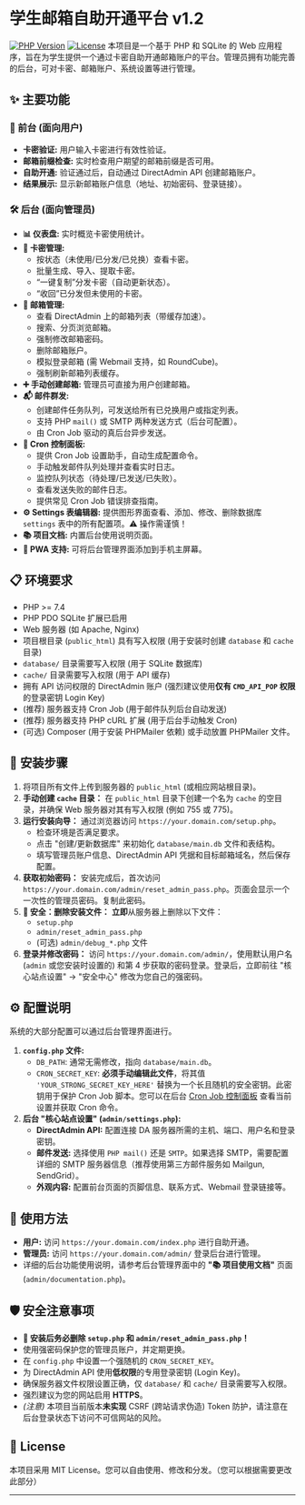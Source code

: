 # 学生邮箱自助开通平台 v1.2

[![PHP Version](https://img.shields.io/badge/php-%3E%3D7.4-8892BF.svg)](https://php.net/)
[![License](https://img.shields.io/badge/license-MIT-blue.svg)](LICENSE) 本项目是一个基于 PHP 和 SQLite 的 Web 应用程序，旨在为学生提供一个通过卡密自助开通邮箱账户的平台。管理员拥有功能完善的后台，可对卡密、邮箱账户、系统设置等进行管理。

## ✨ 主要功能

### 👤 前台 (面向用户)

* **卡密验证:** 用户输入卡密进行有效性验证。
* **邮箱前缀检查:** 实时检查用户期望的邮箱前缀是否可用。
* **自助开通:** 验证通过后，自动通过 DirectAdmin API 创建邮箱账户。
* **结果展示:** 显示新邮箱账户信息（地址、初始密码、登录链接）。

### 🛠️ 后台 (面向管理员)

* **📊 仪表盘:** 实时概览卡密使用统计。
* **🔑 卡密管理:**
    * 按状态（未使用/已分发/已兑换）查看卡密。
    * 批量生成、导入、提取卡密。
    * “一键复制”分发卡密（自动更新状态）。
    * “收回”已分发但未使用的卡密。
* **📧 邮箱管理:**
    * 查看 DirectAdmin 上的邮箱列表（带缓存加速）。
    * 搜索、分页浏览邮箱。
    * 强制修改邮箱密码。
    * 删除邮箱账户。
    * 模拟登录邮箱 (需 Webmail 支持，如 RoundCube)。
    * 强制刷新邮箱列表缓存。
* **➕ 手动创建邮箱:** 管理员可直接为用户创建邮箱。
* **📬 邮件群发:**
    * 创建邮件任务队列，可发送给所有已兑换用户或指定列表。
    * 支持 PHP `mail()` 或 SMTP 两种发送方式（后台可配置）。
    * 由 Cron Job 驱动的真后台异步发送。
* **🤖 Cron 控制面板:**
    * 提供 Cron Job 设置助手，自动生成配置命令。
    * 手动触发邮件队列处理并查看实时日志。
    * 监控队列状态（待处理/已发送/已失败）。
    * 查看发送失败的邮件日志。
    * 提供常见 Cron Job 错误排查指南。
* **⚙️ Settings 表编辑器:** 提供图形界面查看、添加、修改、删除数据库 `settings` 表中的所有配置项。⚠️ 操作需谨慎！
* **📚 项目文档:** 内置后台使用说明页面。
* **📱 PWA 支持:** 可将后台管理界面添加到手机主屏幕。

## 📋 环境要求

* PHP >= 7.4
* PHP PDO SQLite 扩展已启用
* Web 服务器 (如 Apache, Nginx)
* 项目根目录 (`public_html`) 具有写入权限 (用于安装时创建 `database` 和 `cache` 目录)
* `database/` 目录需要写入权限 (用于 SQLite 数据库)
* `cache/` 目录需要写入权限 (用于 API 缓存)
* 拥有 API 访问权限的 DirectAdmin 账户 (强烈建议使用**仅有 `CMD_API_POP` 权限**的登录密钥 Login Key)
* (推荐) 服务器支持 Cron Job (用于邮件队列后台自动发送)
* (推荐) 服务器支持 PHP cURL 扩展 (用于后台手动触发 Cron)
* (可选) Composer (用于安装 PHPMailer 依赖) 或手动放置 PHPMailer 文件。

## 🚀 安装步骤

1.  将项目所有文件上传到服务器的 `public_html` (或相应网站根目录)。
2.  **手动创建 `cache` 目录：** 在 `public_html` 目录下创建一个名为 `cache` 的空目录，并确保 Web 服务器对其有写入权限 (例如 755 或 775)。
3.  **运行安装向导：** 通过浏览器访问 `https://your.domain.com/setup.php`。
    * 检查环境是否满足要求。
    * 点击 "创建/更新数据库" 来初始化 `database/main.db` 文件和表结构。
    * 填写管理员账户信息、DirectAdmin API 凭据和目标邮箱域名，然后保存配置。
4.  **获取初始密码：** 安装完成后，首次访问 `https://your.domain.com/admin/reset_admin_pass.php`。页面会显示一个一次性的管理员密码。复制此密码。
5.  **🚨 安全：删除安装文件：** **立即**从服务器上删除以下文件：
    * `setup.php`
    * `admin/reset_admin_pass.php`
    * (可选) `admin/debug_*.php` 文件
6.  **登录并修改密码：** 访问 `https://your.domain.com/admin/`，使用默认用户名 (`admin` 或您安装时设置的) 和第 4 步获取的密码登录。登录后，立即前往 "核心站点设置" -> "安全中心" 修改为您自己的强密码。

## ⚙️ 配置说明

系统的大部分配置可以通过后台管理界面进行。

1.  **`config.php` 文件:**
    * `DB_PATH`: 通常无需修改，指向 `database/main.db`。
    * `CRON_SECRET_KEY`: **必须手动编辑此文件**，将其值 `'YOUR_STRONG_SECRET_KEY_HERE'` 替换为一个长且随机的安全密钥。此密钥用于保护 Cron Job 脚本。您可以在后台 <a href="admin/cron_manager.php">Cron Job 控制面板</a> 查看当前设置并获取 Cron 命令。
2.  **后台 "核心站点设置" (`admin/settings.php`):**
    * **DirectAdmin API:** 配置连接 DA 服务器所需的主机、端口、用户名和登录密钥。
    * **邮件发送:** 选择使用 `PHP mail()` 还是 `SMTP`。如果选择 SMTP，需要配置详细的 SMTP 服务器信息（推荐使用第三方邮件服务如 Mailgun, SendGrid）。
    * **外观内容:** 配置前台页面的页脚信息、联系方式、Webmail 登录链接等。

## 🚀 使用方法

* **用户:** 访问 `https://your.domain.com/index.php` 进行自助开通。
* **管理员:** 访问 `https://your.domain.com/admin/` 登录后台进行管理。
* 详细的后台功能使用说明，请参考后台管理界面中的 **"📚 项目使用文档"** 页面 (`admin/documentation.php`)。

## 🛡️ 安全注意事项

* **🚨 安装后务必删除 `setup.php` 和 `admin/reset_admin_pass.php`！**
* 使用强密码保护您的管理员账户，并定期更换。
* 在 `config.php` 中设置一个强随机的 `CRON_SECRET_KEY`。
* 为 DirectAdmin API 使用**低权限**的专用登录密钥 (Login Key)。
* 确保服务器文件权限设置正确，仅 `database/` 和 `cache/` 目录需要写入权限。
* 强烈建议为您的网站启用 **HTTPS**。
* *(注意)* 本项目当前版本**未实现** CSRF (跨站请求伪造) Token 防护，请注意在后台登录状态下访问不可信网站的风险。

## 📄 License

本项目采用 MIT License。您可以自由使用、修改和分发。（您可以根据需要更改此部分）

---
